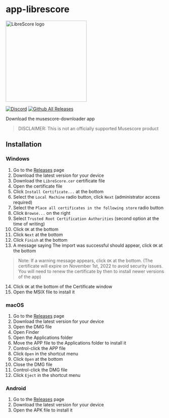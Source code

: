 # app-librescore

<img src="../../../dl-musescore/raw/master/images/logo.png" width="256" alt="LibreScore logo">

[![Discord](https://img.shields.io/discord/774491656643674122?color=5865F2&label=&labelColor=555555&logo=discord&logoColor=FFFFFF)](https://discord.gg/DKu7cUZ4XQ) [![Github All Releases](https://img.shields.io/github/downloads/LibreScore/app-librescore/total.svg?label=App)](https://github.com/LibreScore/app-librescore/releases/latest)

Download the musescore-downloader app

> DISCLAIMER: This is not an officially supported Musescore product

## Installation

### Windows
1. Go to the [Releases](https://github.com/LibreScore/app-librescore/releases/latest) page
2. Download the latest version for your device
3. Download the `LibreScore.cer` certificate file
4. Open the certificate file
5. Click `Install Certificate...` at the bottom
6. Select the `Local Machine` radio button, click `Next` (administrator access required)
7. Select the `Place all certificates in the following store` radio button
8. Click `Browse...` on the right
9. Select `Trusted Root Certification Authorities` (second option at the time of writing)
10. Click `OK` at the bottom
11. Click `Next` at the bottom
12. Click `Finish` at the bottom
13. A message saying The import was successful should appear, click `OK` at the bottom
> Note: If a warning message appears, click `OK` at the bottom. (The certificate will expire on November 1st, 2022 to avoid security issues. You will need to renew the certificate by then to install newer versions of the app)
14. Click `OK` at the bottom of the Certificate window
15. Open the MSIX file to install it

### macOS
1. Go to the [Releases](https://github.com/LibreScore/app-librescore/releases/latest) page
2. Download the latest version for your device
3. Open the DMG file
4. Open Finder
5. Open the Applications folder
6. Move the APP file to the Applications folder to install it
7. Control-click the APP file
8. Click `Open` in the shortcut menu
9. Click `Open` at the bottom
10. Close the DMG file
11. Control-click the DMG file
12. Click `Eject` in the shortcut menu

### Android
1. Go to the [Releases](https://github.com/LibreScore/app-librescore/releases/latest) page
2. Download the latest version for your device
3. Open the APK file to install it
